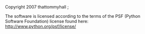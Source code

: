 Copyright 2007 thattommyhall ;

The software is licensed according to the terms of the PSF (Python Software Foundation) license found here: http://www.python.org/psf/license/